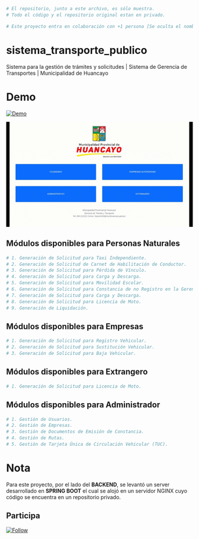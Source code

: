 ```bash
# El repositorio, junto a este archivo, es sólo muestra. 
# Todo el código y el repositorio original estan en privado.
```
```bash
# Este proyecto entra en colaboración con +1 persona [Se oculta el nombre por privacidad]
```
# sistema_transporte_publico
Sistema para la gestión de trámites y solicitudes | Sistema de Gerencia de Transportes | Municipalidad de Huancayo

# Demo

<a href="http://transportes.munihuancayo.gob.pe:81/">
 <img alt="Demo" title="Demo Button" src="https://shields.io/badge/-HAZ%20CLIC%20PARA%20VER%20EL%20PROYECTO%20EN%20PRODUCCION-red.svg?&style=for-the-badge&logo=github&logoColor=white"/>
</a>

<p align="left"> 
 <img src="/Demo.gif"/>
</p>

## Módulos disponibles para Personas Naturales
```bash
# 1. Generación de Solicitud para Taxi Independiente.
# 2. Generación de Solicitud de Carnet de Habilitación de Conductor.
# 3. Generación de Solicitud para Pérdida de Vínculo.
# 4. Generación de Solicitud para Carga y Descarga.
# 5. Generación de Solicitud para Movilidad Escolar.
# 6. Generación de Solicitud para Constancia de no Registro en la Gerencia de Tránsito y Transporte de la Municipalidad Provincial de Huancayo.
# 7. Generación de Solicitud para Carga y Descarga.
# 8. Generación de Solicitud para Licencia de Moto.
# 9. Generación de Liquidación.
```

## Módulos disponibles para Empresas
```bash
# 1. Generación de Solicitud para Registro Vehicular.
# 2. Generación de Solicitud para Sustitución Vehicular.
# 3. Generación de Solicitud para Baja Vehicular.
```

## Módulos disponibles para Extrangero
```bash
# 1. Generación de Solicitud para Licencia de Moto.
```

## Módulos disponibles para Administrador
```bash
# 1. Gestión de Usuarios.
# 2. Gestión de Empresas.
# 3. Gestión de Documentos de Emisión de Constancia.
# 4. Gestión de Rutas.
# 5. Gestión de Tarjeta Única de Circulación Vehicular (TUC).
```
# Nota
Para este proyecto, por el lado del **BACKEND**, se levantó un server desarrollado en **SPRING BOOT** el cual se alojó en un servidor NGINX cuyo código se encuentra en un repositorio privado.

## Participa
<p align="left">
 <a href="https://github.com/KeyCuevasMelgarejo/SISTEMA-GERENCIA-TRANSPORTES___PREVIEW/subscription">
    <img alt="Follow" title="Dale Me Gusta" src="https://shields.io/badge/-LIKE%20THIS%20REPO-informational.svg?&style=for-the-badge&logo=github&logoColor=white"/></a>
</p>
 
